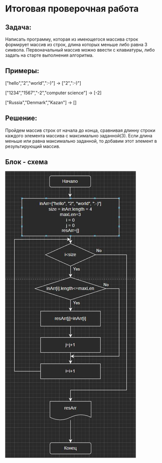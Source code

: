 Итоговая проверочная работа
===========================

Задача:
-------
Написать программу, которая из имеющегося массива строк формирует массив из строк, длина которых меньше либо равна 3 символа. Первоначальный массив можно ввести с клавиатуры, либо задать на старте выполнения алгоритма.

Примеры:
--------

["hello","2","world",":-)"] -> ["2",":-)"]

["1234","1567","-2","computer science"] -> [-2]

["Russia","Denmark","Kazan"] -> []

Решение:
--------
Пройдем массив строк от начала до конца, сравнивая длинну строки каждого элемента массива с максимально заданной(3). Если длина меньше или равна максимально заданной, то добавим этот элемент в результирующий массив.

Блок - схема
------------
<img src="./блок-схема.JPG">